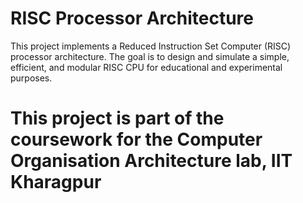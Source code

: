 # RISC Processor Architecture

This project implements a Reduced Instruction Set Computer (RISC) processor architecture. The goal is to design and simulate a simple, efficient, and modular RISC CPU for educational and experimental purposes.

# This project is part of the coursework for the Computer Organisation Architecture lab, IIT Kharagpur
